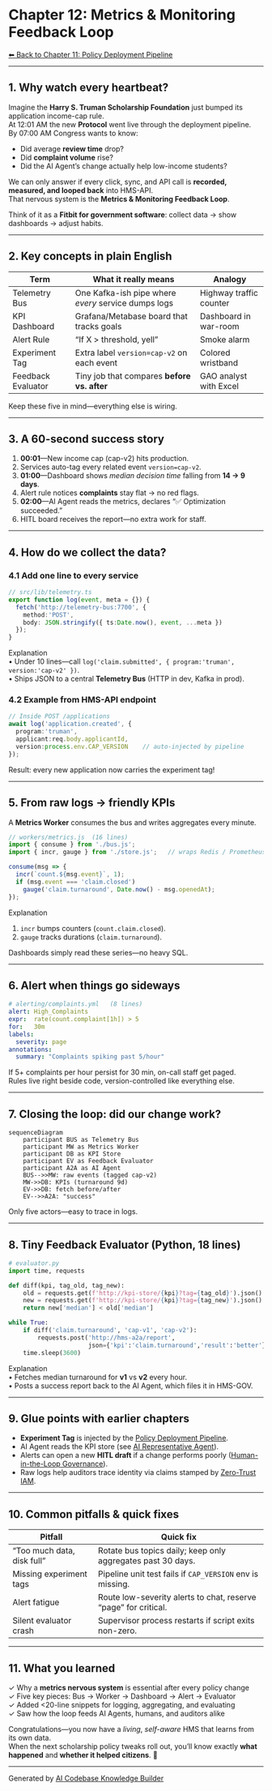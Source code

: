 # Chapter 12: Metrics & Monitoring Feedback Loop
[⬅︎ Back to Chapter 11: Policy Deployment Pipeline](11_policy_deployment_pipeline_.md)

---

## 1. Why watch every heartbeat?

Imagine the **Harry S. Truman Scholarship Foundation** just bumped its application income-cap rule.  
At 12:01 AM the new **Protocol** went live through the deployment pipeline.  
By 07:00 AM Congress wants to know:

* Did average **review time** drop?  
* Did **complaint volume** rise?  
* Did the AI Agent’s change actually help low-income students?

We can only answer if every click, sync, and API call is **recorded, measured, and looped back** into HMS-API.  
That nervous system is the **Metrics & Monitoring Feedback Loop**.

Think of it as a **Fitbit for government software**: collect data → show dashboards → adjust habits.

---

## 2. Key concepts in plain English

| Term                | What it really means                              | Analogy                 |
|---------------------|---------------------------------------------------|-------------------------|
| Telemetry Bus       | One Kafka-ish pipe where *every* service dumps logs| Highway traffic counter |
| KPI Dashboard       | Grafana/Metabase board that tracks goals          | Dashboard in war-room   |
| Alert Rule          | “If X > threshold, yell”                          | Smoke alarm             |
| Experiment Tag      | Extra label `version=cap-v2` on each event        | Colored wristband       |
| Feedback Evaluator  | Tiny job that compares **before vs. after**       | GAO analyst with Excel  |

Keep these five in mind—everything else is wiring.

---

## 3. A 60-second success story

1. **00:01**—New income cap (cap-v2) hits production.  
2. Services auto-tag every related event `version=cap-v2`.  
3. **01:00**—Dashboard shows *median decision time* falling from **14 → 9 days**.  
4. Alert rule notices **complaints** stay flat → no red flags.  
5. **02:00**—AI Agent reads the metrics, declares “✅ Optimization succeeded.”  
6. HITL board receives the report—no extra work for staff.

---

## 4. How do we collect the data?

### 4.1 Add one line to every service

```ts
// src/lib/telemetry.ts
export function log(event, meta = {}) {
  fetch('http://telemetry-bus:7700', {
    method:'POST',
    body: JSON.stringify({ ts:Date.now(), event, ...meta })
  });
}
```

Explanation  
•  Under 10 lines—call `log('claim.submitted', { program:'truman', version:'cap-v2' })`.  
•  Ships JSON to a central **Telemetry Bus** (HTTP in dev, Kafka in prod).

### 4.2 Example from HMS-API endpoint

```ts
// Inside POST /applications
await log('application.created', {
  program:'truman',
  applicant:req.body.applicantId,
  version:process.env.CAP_VERSION    // auto-injected by pipeline
});
```

Result: every new application now carries the experiment tag!

---

## 5. From raw logs → friendly KPIs

A **Metrics Worker** consumes the bus and writes aggregates every minute.

```js
// workers/metrics.js  (16 lines)
import { consume } from './bus.js';
import { incr, gauge } from './store.js';   // wraps Redis / Prometheus

consume(msg => {
  incr(`count.${msg.event}`, 1);
  if (msg.event === 'claim.closed')
    gauge('claim.turnaround', Date.now() - msg.openedAt);
});
```

Explanation  
1. `incr` bumps counters (`count.claim.closed`).  
2. `gauge` tracks durations (`claim.turnaround`).  

Dashboards simply read these series—no heavy SQL.

---

## 6. Alert when things go sideways

```yaml
# alerting/complaints.yml   (8 lines)
alert: High_Complaints
expr:  rate(count.complaint[1h]) > 5
for:   30m
labels:
  severity: page
annotations:
  summary: "Complaints spiking past 5/hour"
```

If 5+ complaints per hour persist for 30 min, on-call staff get paged.  
Rules live right beside code, version-controlled like everything else.

---

## 7. Closing the loop: did our change work?

```mermaid
sequenceDiagram
    participant BUS as Telemetry Bus
    participant MW as Metrics Worker
    participant DB as KPI Store
    participant EV as Feedback Evaluator
    participant A2A as AI Agent
    BUS-->>MW: raw events (tagged cap-v2)
    MW->>DB: KPIs (turnaround 9d)
    EV->>DB: fetch before/after
    EV-->>A2A: "success"
```

Only five actors—easy to trace in logs.

---

## 8. Tiny Feedback Evaluator (Python, 18 lines)

```py
# evaluator.py
import time, requests

def diff(kpi, tag_old, tag_new):
    old = requests.get(f'http://kpi-store/{kpi}?tag={tag_old}').json()
    new = requests.get(f'http://kpi-store/{kpi}?tag={tag_new}').json()
    return new['median'] < old['median']

while True:
    if diff('claim.turnaround', 'cap-v1', 'cap-v2'):
        requests.post('http://hms-a2a/report',
                      json={'kpi':'claim.turnaround','result':'better'})
    time.sleep(3600)
```

Explanation  
• Fetches median turnaround for **v1** vs **v2** every hour.  
• Posts a success report back to the AI Agent, which files it in HMS-GOV.

---

## 9. Glue points with earlier chapters

* **Experiment Tag** is injected by the [Policy Deployment Pipeline](11_policy_deployment_pipeline_.md).  
* AI Agent reads the KPI store (see [AI Representative Agent](09_ai_representative_agent__hms_a2a__.md)).  
* Alerts can open a new **HITL draft** if a change performs poorly ([Human-in-the-Loop Governance](10_human_in_the_loop_governance__hitl__.md)).  
* Raw logs help auditors trace identity via claims stamped by [Zero-Trust IAM](04_access___identity_control__zero_trust_iam__.md).

---

## 10. Common pitfalls & quick fixes

| Pitfall | Quick fix |
|---------|-----------|
| “Too much data, disk full” | Rotate bus topics daily; keep only aggregates past 30 days. |
| Missing experiment tags | Pipeline unit test fails if `CAP_VERSION` env is missing. |
| Alert fatigue | Route low-severity alerts to chat, reserve “page” for critical. |
| Silent evaluator crash | Supervisor process restarts if script exits non-zero. |

---

## 11. What you learned

✓ Why a **metrics nervous system** is essential after every policy change  
✓ Five key pieces: Bus → Worker → Dashboard → Alert → Evaluator  
✓ Added <20-line snippets for logging, aggregating, and evaluating  
✓ Saw how the loop feeds AI Agents, humans, and auditors alike  

Congratulations—you now have a *living*, *self-aware* HMS that learns from its own data.  
When the next scholarship policy tweaks roll out, you’ll know exactly **what happened** and **whether it helped citizens**. 🎉

---

Generated by [AI Codebase Knowledge Builder](https://github.com/The-Pocket/Tutorial-Codebase-Knowledge)